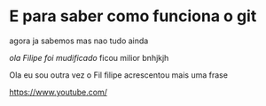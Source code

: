 # E para saber como funciona o git
agora ja sabemos
mas nao tudo ainda


*ola Filipe
foi mudificado*
ficou milior
bnhjkjh

Ola eu sou outra vez o Fil
filipe acrescentou mais
uma frase

https://www.youtube.com/ 
